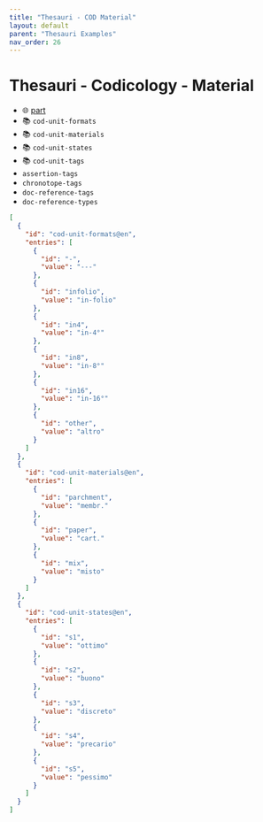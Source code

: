 ```yaml
---
title: "Thesauri - COD Material"
layout: default
parent: "Thesauri Examples"
nav_order: 26
---
```


# Thesauri - Codicology - Material

- 🌐 [part](https://github.com/vedph/cadmus-codicology/blob/master/docs/cod-material.md)
- 📚 `cod-unit-formats`
- 📚 `cod-unit-materials`
- 📚 `cod-unit-states`
- 📚 `cod-unit-tags`
- `assertion-tags`
- `chronotope-tags`
- `doc-reference-tags`
- `doc-reference-types`

```json
[
  {
    "id": "cod-unit-formats@en",
    "entries": [
      {
        "id": "-",
        "value": "---"
      },
      {
        "id": "infolio",
        "value": "in-folio"
      },
      {
        "id": "in4",
        "value": "in-4°"
      },
      {
        "id": "in8",
        "value": "in-8°"
      },
      {
        "id": "in16",
        "value": "in-16°"
      },
      {
        "id": "other",
        "value": "altro"
      }
    ]
  },
  {
    "id": "cod-unit-materials@en",
    "entries": [
      {
        "id": "parchment",
        "value": "membr."
      },
      {
        "id": "paper",
        "value": "cart."
      },
      {
        "id": "mix",
        "value": "misto"
      }
    ]
  },
  {
    "id": "cod-unit-states@en",
    "entries": [
      {
        "id": "s1",
        "value": "ottimo"
      },
      {
        "id": "s2",
        "value": "buono"
      },
      {
        "id": "s3",
        "value": "discreto"
      },
      {
        "id": "s4",
        "value": "precario"
      },
      {
        "id": "s5",
        "value": "pessimo"
      }
    ]
  }
]
```

